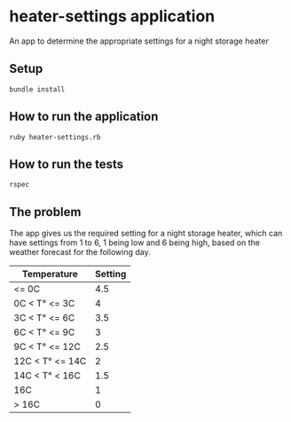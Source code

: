 # heater-settings application
An app to determine the appropriate settings for a night storage heater

## Setup

```
bundle install
```
## How to run the application

```
ruby heater-settings.rb
```
## How to run the tests
```
rspec
```
## The problem
The app gives us the required setting for a night storage heater, which can have settings from 1 to 6, 1 being low and 6 being high, based on the weather forecast for the following day.

| Temperature     | Setting  |
| --------------- | -------- |
| <= 0C           | 4.5      |
| 0C < T° <= 3C   | 4        |
| 3C < T° <= 6C   | 3.5      |
| 6C < T° <= 9C   | 3        |
| 9C < T° <= 12C  | 2.5      |
| 12C < T° <= 14C | 2        |
| 14C < T° < 16C  | 1.5      |
| 16C             | 1        |
| > 16C           | 0        |
